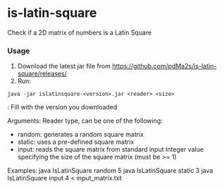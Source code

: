 # is-latin-square
Check if a 2D matrix of numbers is a Latin Square


### Usage 
1. Download the latest jar file from https://github.com/pdMa2s/is-latin-square/releases/
2. Run:
```shell
java -jar islatinsquare-<version>.jar <reader> <size>
```
<version>: Fill with the version you downloaded

Arguments:
<reader>  Reader type, can be one of the following:
- random: generates a random square matrix
- static: uses a pre-defined square matrix
- input: reads the square matrix from standard input
<size>    Integer value specifying the size of the square matrix (must be >= 1)

Examples:
java IsLatinSquare random 5
java IsLatinSquare static 3
java IsLatinSquare input 4 < input_matrix.txt

